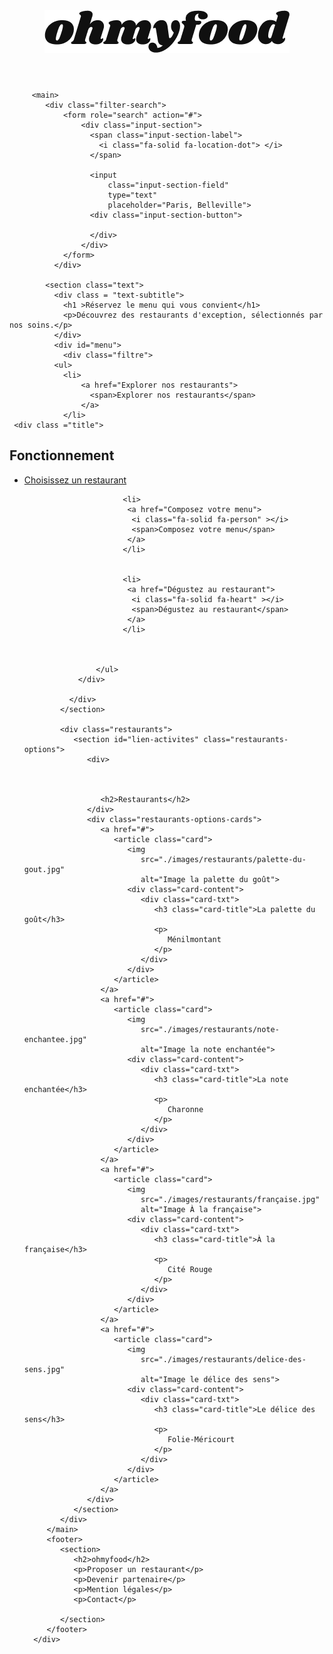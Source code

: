 <!DOCTYPE html>
<html lang="fr">
   <head>
      <meta charset="UTF-8">
      <meta name="viewport" content="width=device-width, initial-scale=1.0">
      <title>Oh my food</title>
      <link rel="preconnect" href="https://fonts.googleapis.com">
      <link rel="preconnect" href="https://fonts.gstatic.com" crossorigin>
      <link href="https://fonts.googleapis.com/css2?family=Raleway:wght@400;500;700&display=swap" rel="stylesheet">
      <link rel="stylesheet" href="https://cdnjs.cloudflare.com/ajax/libs/font-awesome/6.2.1/css/all.min.css"
         integrity="sha512-MV7K8+y+gLIBoVD59lQIYicR65iaqukzvf/nwasF0nqhPay5w/9lJmVM2hMDcnK1OnMGCdVK+iQrJ7lzPJQd1w=="
         crossorigin="anonymous" referrerpolicy="no-referrer">
      <link rel="stylesheet" href="restaurant.css">
   </head>
   <body>
      <div class="main-container">
         <header>
            <a href="ohmyfood">
            <img src="images/logo/ohmyfood.png" alt="logo-oh-my-food">
            </a>
         </header>

         
         <main>
            <div class="filter-search">
                <form role="search" action="#">
                    <div class="input-section">
                      <span class="input-section-label">
                        <i class="fa-solid fa-location-dot"> </i>
                      </span>
                      
                      <input
                          class="input-section-field"
                          type="text"
                          placeholder="Paris, Belleville">
                      <div class="input-section-button">
                          
                      </div>
                    </div>
                </form>
              </div>
            
            <section class="text">
              <div class = "text-subtitle">
                <h1 >Réservez le menu qui vous convient</h1>
                <p>Découvrez des restaurants d'exception, sélectionnés par nos soins.</p>
              </div>
              <div id="menu">
                <div class="filtre">
              <ul>
                <li>
                    <a href="Explorer nos restaurants">
                      <span>Explorer nos restaurants</span>
                    </a>
                </li>
     <div class ="title">       
<h2>
    Fonctionnement
</h2>
</div> 
               <div id="menu">
                    <div class="filtre">
                    <ul>
                      <li>
                          <a href="Choisissez un restaurant">
                            <i class="fa-solid fa-money-bill-wave" ></i>
                            <span>Choisissez un restaurant</span>
                          </a>
                      </li>
                   
                          <li>
                           <a href="Composez votre menu">
                            <i class="fa-solid fa-person" ></i>
                            <span>Composez votre menu</span>
                           </a>
                          </li>
                     
                     
                          <li>
                           <a href="Dégustez au restaurant">
                            <i class="fa-solid fa-heart" ></i>
                            <span>Dégustez au restaurant</span>
                           </a>
                          </li>
                    
                     
                    
                    </ul>
                </div>
             
              </div>
            </section>
                  
            <div class="restaurants">
               <section id="lien-activites" class="restaurants-options">
                  <div>



                     <h2>Restaurants</h2>
                  </div>
                  <div class="restaurants-options-cards">
                     <a href="#">
                        <article class="card">
                           <img
                              src="./images/restaurants/palette-du-gout.jpg"
                              alt="Image la palette du goût">
                           <div class="card-content">
                              <div class="card-txt">
                                 <h3 class="card-title">La palette du goût</h3>
                                 <p>
                                    Ménilmontant
                                 </p>
                              </div>
                           </div>
                        </article>
                     </a>
                     <a href="#">
                        <article class="card">
                           <img
                              src="./images/restaurants/note-enchantee.jpg"
                              alt="Image la note enchantée">
                           <div class="card-content">
                              <div class="card-txt">
                                 <h3 class="card-title">La note enchantée</h3>
                                 <p>
                                    Charonne
                                 </p>
                              </div>
                           </div>
                        </article>
                     </a>
                     <a href="#">
                        <article class="card">
                           <img
                              src="./images/restaurants/française.jpg"
                              alt="Image À la française">
                           <div class="card-content">
                              <div class="card-txt">
                                 <h3 class="card-title">À la française</h3>
                                 <p>
                                    Cité Rouge
                                 </p>
                              </div>
                           </div>
                        </article>
                     </a>
                     <a href="#">
                        <article class="card">
                           <img
                              src="./images/restaurants/delice-des-sens.jpg"
                              alt="Image le délice des sens">
                           <div class="card-content">
                              <div class="card-txt">
                                 <h3 class="card-title">Le délice des sens</h3>
                                 <p>
                                    Folie-Méricourt
                                 </p>
                              </div>
                           </div>
                        </article>
                     </a>
                  </div>
               </section>
            </div>
         </main>
         <footer>
            <section>
               <h2>ohmyfood</h2>
               <p>Proposer un restaurant</p>
               <p>Devenir partenaire</p>
               <p>Mention légales</p>
               <p>Contact</p>

            </section>
         </footer>
      </div>
   </body>
</html>
